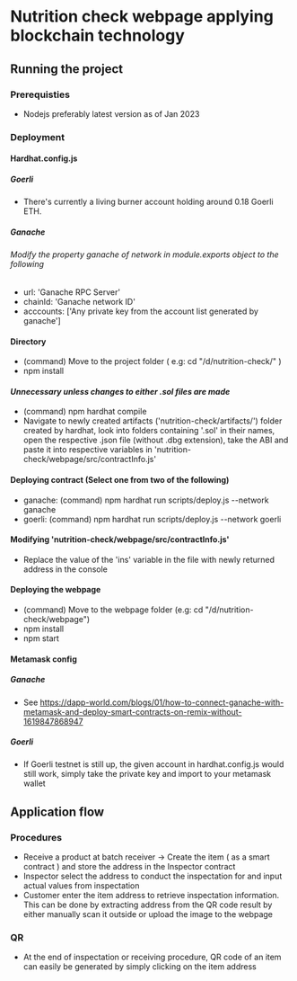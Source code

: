 # Nutrition check webpage applying blockchain technology
## Running the project
### Prerequisties
+ Nodejs preferably latest version as of Jan 2023
### Deployment
#### Hardhat.config.js
##### Goerli
+ There's currently a living burner account holding around 0.18 Goerli ETH.
##### Ganache
###### Modify the property ganache of network in module.exports object to the following
+ url: 'Ganache RPC Server'
+ chainId: 'Ganache network ID'
+ acccounts: ['Any private key from the account list generated by ganache']
#### Directory
+ (command) Move to the project folder ( e.g: cd "/d/nutrition-check/" )
+ npm install
#### *Unnecessary unless changes to either .sol files are made*
+ (command) npm hardhat compile
+ Navigate to newly created artifacts ('nutrition-check/artifacts/') folder created by hardhat, look into folders containing '.sol' in their names, open the respective .json file (without .dbg extension), take the ABI and paste it into respective variables in 'nutrition-check/webpage/src/contractInfo.js'
#### Deploying contract (Select one from two of the following)
+ ganache: (command) npm hardhat run scripts/deploy.js --network ganache
+ goerli: (command) npm hardhat run scripts/deploy.js --network goerli
#### Modifying 'nutrition-check/webpage/src/contractInfo.js'
+ Replace the value of the 'ins' variable in the file with newly returned address in the console
#### Deploying the webpage
+ (command) Move to the webpage folder (e.g: cd "/d/nutrition-check/webpage")
+ npm install
+ npm start
#### Metamask config
##### Ganache
+ See https://dapp-world.com/blogs/01/how-to-connect-ganache-with-metamask-and-deploy-smart-contracts-on-remix-without-1619847868947
##### Goerli
+ If Goerli testnet is still up, the given account in hardhat.config.js would still work, simply take the private key and import to your metamask wallet
## Application flow
### Procedures
+ Receive a product at batch receiver -> Create the item ( as a smart contract ) and store the address in the Inspector contract
+ Inspector select the address to conduct the inspectation for and input actual values from inspectation
+ Customer enter the item address to retrieve inspectation information. This can be done by extracting address from the QR code result by either manually scan it outside or upload the image to the webpage
### QR
+ At the end of inspectation or receiving procedure, QR code of an item can easily be generated by simply clicking on the item address
